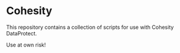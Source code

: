 # Cohesity
This repository contains a collection of scripts for use with Cohesity DataProtect.

Use at own risk!
